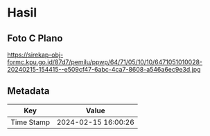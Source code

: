 # Hasil

## Foto C Plano

https://sirekap-obj-formc.kpu.go.id/87d7/pemilu/ppwp/64/71/05/10/10/6471051010028-20240215-154415--e509cf47-6abc-4ca7-8608-a546a6ec9e3d.jpg


## Metadata

| Key        | Value               |
| ---------- | ------------------- |
| Time Stamp | 2024-02-15 16:00:26 |



